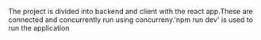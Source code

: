 The project is divided into backend and client with the react app.These are connected and concurrently run using concurreny.'npm run dev'  is used to run the application
